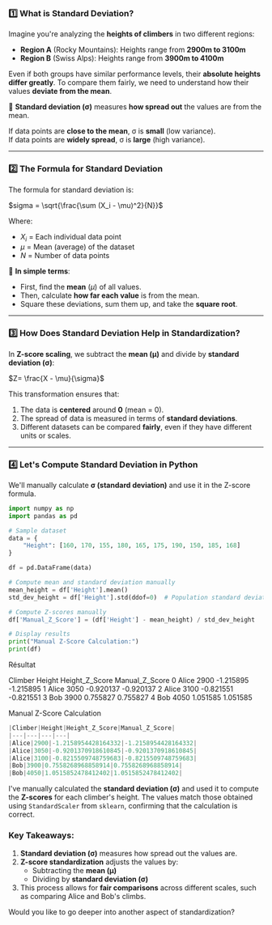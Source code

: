 ### **1️⃣ What is Standard Deviation?**

Imagine you're analyzing the **heights of climbers** in two different regions:

- **Region A** (Rocky Mountains): Heights range from **2900m to 3100m**
- **Region B** (Swiss Alps): Heights range from **3900m to 4100m**

Even if both groups have similar performance levels, their **absolute heights differ greatly**. To compare them fairly, we need to understand how their values **deviate from the mean**.

🔹 **Standard deviation (σ)** measures **how spread out** the values are from the mean.

If data points are **close to the mean**, σ is **small** (low variance).  
If data points are **widely spread**, σ is **large** (high variance).

---

### **2️⃣ The Formula for Standard Deviation**

The formula for standard deviation is:

$sigma = \sqrt{\frac{\sum (X_i - \mu)^2}{N}}$

Where:

- $X_i$​ = Each individual data point
- $\mu$ = Mean (average) of the dataset
- $N$ = Number of data points

📌 **In simple terms**:

- First, find the **mean** ($\mu$) of all values.
- Then, calculate **how far each value** is from the mean.
- Square these deviations, sum them up, and take the **square root**.

---

### **3️⃣ How Does Standard Deviation Help in Standardization?**

In **Z-score scaling**, we subtract the **mean (μ)** and divide by **standard deviation (σ)**:

$Z= \frac{X - \mu}{\sigma}$​

This transformation ensures that:

1. The data is **centered** around **0** (mean = 0).
2. The spread of data is measured in terms of **standard deviations**.
3. Different datasets can be compared **fairly**, even if they have different units or scales.

---

### **4️⃣ Let's Compute Standard Deviation in Python**

We'll manually calculate **σ (standard deviation)** and use it in the Z-score formula.



```python
import numpy as np
import pandas as pd

# Sample dataset
data = {
    "Height": [160, 170, 155, 180, 165, 175, 190, 150, 185, 168]
}

df = pd.DataFrame(data)

# Compute mean and standard deviation manually
mean_height = df['Height'].mean()
std_dev_height = df['Height'].std(ddof=0)  # Population standard deviation

# Compute Z-scores manually
df['Manual_Z_Score'] = (df['Height'] - mean_height) / std_dev_height

# Display results
print("Manual Z-Score Calculation:")
print(df)

```

Résultat

  Climber  Height  Height_Z_Score  Manual_Z_Score
0   Alice    2900       -1.215895       -1.215895
1   Alice    3050       -0.920137       -0.920137
2   Alice    3100       -0.821551       -0.821551
3     Bob    3900        0.755827        0.755827
4     Bob    4050        1.051585        1.051585

Manual Z-Score Calculation
```python
|Climber|Height|Height_Z_Score|Manual_Z_Score|
|---|---|---|---|
|Alice|2900|-1.2158954428164332|-1.2158954428164332|
|Alice|3050|-0.9201370918610845|-0.9201370918610845|
|Alice|3100|-0.8215509748759683|-0.8215509748759683|
|Bob|3900|0.7558268968858914|0.7558268968858914|
|Bob|4050|1.0515852478412402|1.0515852478412402|

```

I've manually calculated the **standard deviation (σ)** and used it to compute the **Z-scores** for each climber's height. The values match those obtained using `StandardScaler` from `sklearn`, confirming that the calculation is correct.

### **Key Takeaways:**

1. **Standard deviation (σ)** measures how spread out the values are.
2. **Z-score standardization** adjusts the values by:
    - Subtracting the **mean (μ)**
    - Dividing by **standard deviation (σ)**
3. This process allows for **fair comparisons** across different scales, such as comparing Alice and Bob's climbs.

Would you like to go deeper into another aspect of standardization?